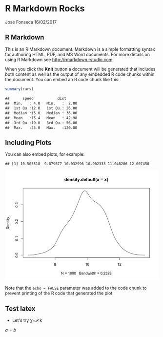 R Markdown Rocks
================
José Fonseca
16/02/2017

R Markdown
----------

This is an R Markdown document. Markdown is a simple formatting syntax for authoring HTML, PDF, and MS Word documents. For more details on using R Markdown see <http://rmarkdown.rstudio.com>.

When you click the **Knit** button a document will be generated that includes both content as well as the output of any embedded R code chunks within the document. You can embed an R code chunk like this:

``` r
summary(cars)
```

    ##      speed           dist       
    ##  Min.   : 4.0   Min.   :  2.00  
    ##  1st Qu.:12.0   1st Qu.: 26.00  
    ##  Median :15.0   Median : 36.00  
    ##  Mean   :15.4   Mean   : 42.98  
    ##  3rd Qu.:19.0   3rd Qu.: 56.00  
    ##  Max.   :25.0   Max.   :120.00

Including Plots
---------------

You can also embed plots, for example:

    ## [1] 10.505518  9.879677 10.032996 10.902333 11.048206 12.007450

![](rmarkdown-rocks_files/figure-markdown_github/density-1.png)

Note that the `echo = FALSE` parameter was added to the code chunk to prevent printing of the R code that generated the plot.

Test latex
----------

-   Let's try *χ*=𝒫 k

*a* = *b*

